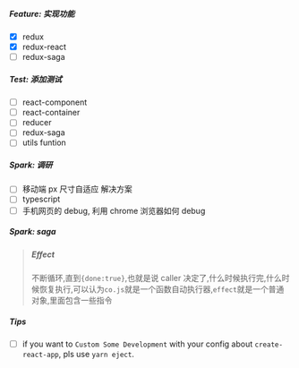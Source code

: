 ##### Feature: 实现功能
- [x] redux
- [x] redux-react
- [ ] redux-saga

##### Test: 添加测试
- [ ] react-component
- [ ] react-container
- [ ] reducer
- [ ] redux-saga
- [ ] utils funtion

##### Spark: 调研
- [ ] 移动端 px 尺寸自适应 解决方案
- [ ] typescript
- [ ] 手机网页的 debug, 利用 chrome 浏览器如何 debug

##### Spark: saga
> ##### Effect
>   不断循环,直到`{done:true}`,也就是说 caller 决定了,什么时候执行完,什么时候恢复执行,可以认为`co.js`就是一个函数自动执行器,`effect`就是一个普通对象,里面包含一些指令


##### Tips
- [ ] if you want to `Custom Some Development` with your config about `create-react-app`, pls use `yarn eject`.